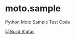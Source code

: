# moto.sample  
Python Moto Sample Test Code  

[![Build Status](https://travis-ci.org/Ricordanza/moto.sample.svg?branch=master)](https://travis-ci.org/Ricordanza/moto.sample)

